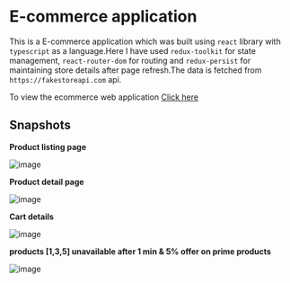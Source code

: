 # E-commerce application 

This is a E-commerce application which was built using `react` library with `typescript` as a language.Here I have used `redux-toolkit` for state management, `react-router-dom` for routing and `redux-persist` for maintaining store details after page refresh.The data is fetched from `https://fakestoreapi.com` api.

To view the ecommerce web application [Click here](https://deekshithtr.github.io/EKart/)


## Snapshots

**Product listing page**

![image](https://user-images.githubusercontent.com/32680189/203946667-d4864c6a-6a5f-4e07-be7b-a27436a35d39.png)

**Product detail page**

![image](https://user-images.githubusercontent.com/32680189/203947186-4d4e1dc3-a01e-4a3b-bbb8-39cc6d979416.png)

**Cart details**

![image](https://user-images.githubusercontent.com/32680189/203947213-b00da477-6b4e-42b0-ab48-39eaf4758769.png)

**products [1,3,5] unavailable after 1 min & 5% offer on prime products**

![image](https://user-images.githubusercontent.com/32680189/203947219-0222bcaa-409d-4512-adcb-9e87d5e8d2c4.png)
